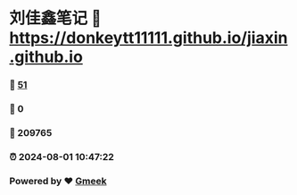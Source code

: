 # 刘佳鑫笔记 :link: https://donkeytt11111.github.io/jiaxin.github.io 
### :page_facing_up: [51](https://donkeytt11111.github.io/jiaxin.github.io/tag.html) 
### :speech_balloon: 0 
### :hibiscus: 209765 
### :alarm_clock: 2024-08-01 10:47:22 
### Powered by :heart: [Gmeek](https://github.com/Meekdai/Gmeek)
